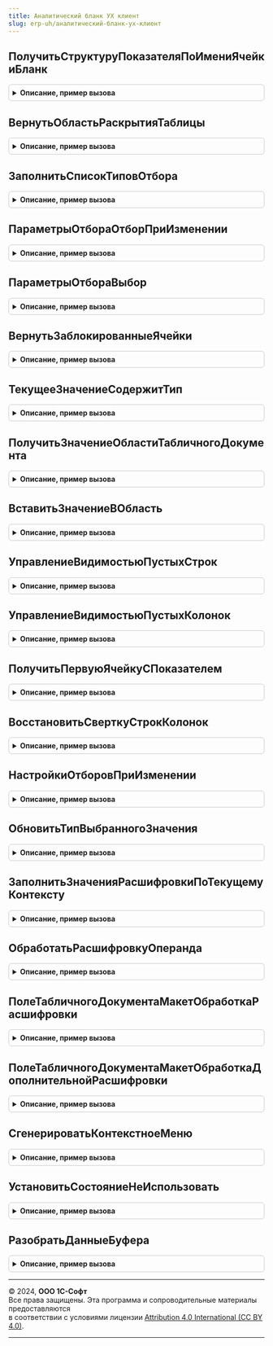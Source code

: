 ```yaml
---
title: Аналитический бланк УХ клиент
slug: erp-uh/аналитический-бланк-ух-клиент
---
```



## ПолучитьСтруктуруПоказателяПоИмениЯчейкиБланк
<details style="margin: 1em 0; padding: 0.5em; border: 1px solid #ccc; border-radius: 6px;">

<summary style="font-weight: bold; cursor: pointer;">Описание, пример вызова</summary>

```bsl

Функция ПолучитьСтруктуруПоказателяПоИмениЯчейкиБланк(ИмяЯчейки) Экспорт
```

Пример вызова
```bsl
Результат = АналитическийБланкУХКлиент.ПолучитьСтруктуруПоказателяПоИмениЯчейкиБланк(ИмяЯчейки) 
```
</details>

## ВернутьОбластьРаскрытияТаблицы
<details style="margin: 1em 0; padding: 0.5em; border: 1px solid #ccc; border-radius: 6px;">

<summary style="font-weight: bold; cursor: pointer;">Описание, пример вызова</summary>

```bsl

Функция ВернутьОбластьРаскрытияТаблицы(ПолеТабличногоДокументаМакет,ОбъектАналитческогоБланка,ОбластьИмя) Экспорт
```

Пример вызова
```bsl
Результат = АналитическийБланкУХКлиент.ВернутьОбластьРаскрытияТаблицы(ПолеТабличногоДокументаМакет, ОбъектАналитческогоБланка, ОбластьИмя)  
```
</details>

## ЗаполнитьСписокТиповОтбора
<details style="margin: 1em 0; padding: 0.5em; border: 1px solid #ccc; border-radius: 6px;">

<summary style="font-weight: bold; cursor: pointer;">Описание, пример вызова</summary>

```bsl

Процедура ЗаполнитьСписокТиповОтбора(СписокВыбораЗначение,СписокВыбораПредставление,ТекущиеДанные,ПериодЗаблокирован,Иерархический,ФиксированныйОтбор = Ложь) Экспорт
```

Пример вызова
```bsl
АналитическийБланкУХКлиент.ЗаполнитьСписокТиповОтбора(СписокВыбораЗначение, СписокВыбораПредставление, ТекущиеДанные, ПериодЗаблокирован, Иерархический, ФиксированныйОтбор);
```
</details>

## ПараметрыОтбораОтборПриИзменении
<details style="margin: 1em 0; padding: 0.5em; border: 1px solid #ccc; border-radius: 6px;">

<summary style="font-weight: bold; cursor: pointer;">Описание, пример вызова</summary>

```bsl

Процедура ПараметрыОтбораОтборПриИзменении(Элемент,Элементы) Экспорт
```

Пример вызова
```bsl
АналитическийБланкУХКлиент.ПараметрыОтбораОтборПриИзменении(Элемент, Элементы) 
```
</details>

## ПараметрыОтбораВыбор
<details style="margin: 1em 0; padding: 0.5em; border: 1px solid #ccc; border-radius: 6px;">

<summary style="font-weight: bold; cursor: pointer;">Описание, пример вызова</summary>

```bsl

Процедура ПараметрыОтбораВыбор(Элементы,Элемент,СтандартнаяОбработка) Экспорт
```

Пример вызова
```bsl
АналитическийБланкУХКлиент.ПараметрыОтбораВыбор(Элементы, Элемент, СтандартнаяОбработка) 
```
</details>

## ВернутьЗаблокированныеЯчейки
<details style="margin: 1em 0; padding: 0.5em; border: 1px solid #ccc; border-radius: 6px;">

<summary style="font-weight: bold; cursor: pointer;">Описание, пример вызова</summary>

```bsl

Функция ВернутьЗаблокированныеЯчейки(ВидОтчета,тОбъектАБ,СтруктураРасшифровки) Экспорт
```

Пример вызова
```bsl
Результат = АналитическийБланкУХКлиент.ВернутьЗаблокированныеЯчейки(ВидОтчета, тОбъектАБ, СтруктураРасшифровки) 
```
</details>

## ТекущееЗначениеСодержитТип
<details style="margin: 1em 0; padding: 0.5em; border: 1px solid #ccc; border-radius: 6px;">

<summary style="font-weight: bold; cursor: pointer;">Описание, пример вызова</summary>

```bsl

Функция ТекущееЗначениеСодержитТип(ТекущийОтбор,ТипЗначенияСтрока) Экспорт
```

Пример вызова
```bsl
Результат = АналитическийБланкУХКлиент.ТекущееЗначениеСодержитТип(ТекущийОтбор, ТипЗначенияСтрока));
```
</details>

## ПолучитьЗначениеОбластиТабличногоДокумента
<details style="margin: 1em 0; padding: 0.5em; border: 1px solid #ccc; border-radius: 6px;">

<summary style="font-weight: bold; cursor: pointer;">Описание, пример вызова</summary>

```bsl

Функция ПолучитьЗначениеОбластиТабличногоДокумента(ОбластьТабличногоДокумента) Экспорт
```

Пример вызова
```bsl
Результат = АналитическийБланкУХКлиент.ПолучитьЗначениеОбластиТабличногоДокумента(ОбластьТабличногоДокумента) 
```
</details>

## ВставитьЗначениеВОбласть
<details style="margin: 1em 0; padding: 0.5em; border: 1px solid #ccc; border-radius: 6px;">

<summary style="font-weight: bold; cursor: pointer;">Описание, пример вызова</summary>

```bsl

Процедура ВставитьЗначениеВОбласть(СтруктураРасшифровки,ТекущееЗначениеПоказателяЧисло,ЗначениеОбласти,ЛогИзмененныхПоказателей,ОписаниеИзменений) Экспорт
```

Пример вызова
```bsl
АналитическийБланкУХКлиент.ВставитьЗначениеВОбласть(СтруктураРасшифровки, ТекущееЗначениеПоказателяЧисло, ЗначениеОбласти, ЛогИзмененныхПоказателей, ОписаниеИзменений) 
```
</details>

## УправлениеВидимостьюПустыхСтрок
<details style="margin: 1em 0; padding: 0.5em; border: 1px solid #ccc; border-radius: 6px;">

<summary style="font-weight: bold; cursor: pointer;">Описание, пример вызова</summary>

```bsl

// Скрывает в макете строки, содержащие области со значеними,
// если такие области не содержат значений в пределах строки.
//
Процедура УправлениеВидимостьюПустыхСтрок(ЭтаФорма) Экспорт
```

Пример вызова
```bsl
АналитическийБланкУХКлиент.УправлениеВидимостьюПустыхСтрок(ЭтаФорма) 
```
</details>

## УправлениеВидимостьюПустыхКолонок
<details style="margin: 1em 0; padding: 0.5em; border: 1px solid #ccc; border-radius: 6px;">

<summary style="font-weight: bold; cursor: pointer;">Описание, пример вызова</summary>

```bsl

// Скрывает в макете колонки, содержащие области со значеними,
// если такие области не содержат значений в пределах колонки.
//
Процедура УправлениеВидимостьюПустыхКолонок(ЭтаФорма) Экспорт
```

Пример вызова
```bsl
АналитическийБланкУХКлиент.УправлениеВидимостьюПустыхКолонок(ЭтаФорма) 
```
</details>

## ПолучитьПервуюЯчейкуСПоказателем
<details style="margin: 1em 0; padding: 0.5em; border: 1px solid #ccc; border-radius: 6px;">

<summary style="font-weight: bold; cursor: pointer;">Описание, пример вызова</summary>

```bsl

Процедура ПолучитьПервуюЯчейкуСПоказателем(Макет,ИндексПервойСтроки,ИндексПервойКолонки) Экспорт
```

Пример вызова
```bsl
АналитическийБланкУХКлиент.ПолучитьПервуюЯчейкуСПоказателем(Макет, ИндексПервойСтроки, ИндексПервойКолонки));
```
</details>

## ВосстановитьСверткуСтрокКолонок
<details style="margin: 1em 0; padding: 0.5em; border: 1px solid #ccc; border-radius: 6px;">

<summary style="font-weight: bold; cursor: pointer;">Описание, пример вызова</summary>

```bsl

Процедура ВосстановитьСверткуСтрокКолонок(ЭтаФорма) Экспорт
```

Пример вызова
```bsl
АналитическийБланкУХКлиент.ВосстановитьСверткуСтрокКолонок(ЭтаФорма) 
```
</details>

## НастройкиОтборовПриИзменении
<details style="margin: 1em 0; padding: 0.5em; border: 1px solid #ccc; border-radius: 6px;">

<summary style="font-weight: bold; cursor: pointer;">Описание, пример вызова</summary>

```bsl

Процедура НастройкиОтборовПриИзменении(ЭтаФорма,ВидСравненияКэш,Элемент) Экспорт
```

Пример вызова
```bsl
АналитическийБланкУХКлиент.НастройкиОтборовПриИзменении(ЭтаФорма, ВидСравненияКэш, Элемент) 
```
</details>

## ОбновитьТипВыбранногоЗначения
<details style="margin: 1em 0; padding: 0.5em; border: 1px solid #ccc; border-radius: 6px;">

<summary style="font-weight: bold; cursor: pointer;">Описание, пример вызова</summary>

```bsl

Процедура ОбновитьТипВыбранногоЗначения(ЭтаФорма,Элемент, ОчищатьЗначениеОтбора = Ложь) Экспорт
```

Пример вызова
```bsl
АналитическийБланкУХКлиент.ОбновитьТипВыбранногоЗначения(ЭтаФорма, Элемент, ОчищатьЗначениеОтбора);
```
</details>

## ЗаполнитьЗначенияРасшифровкиПоТекущемуКонтексту
<details style="margin: 1em 0; padding: 0.5em; border: 1px solid #ccc; border-radius: 6px;">

<summary style="font-weight: bold; cursor: pointer;">Описание, пример вызова</summary>

```bsl

Процедура ЗаполнитьЗначенияРасшифровкиПоТекущемуКонтексту(ЭтаФорма,Область,СтруктураРасшифровки) Экспорт
```

Пример вызова
```bsl
АналитическийБланкУХКлиент.ЗаполнитьЗначенияРасшифровкиПоТекущемуКонтексту(ЭтаФорма, Область, СтруктураРасшифровки) 
```
</details>

## ОбработатьРасшифровкуОперанда
<details style="margin: 1em 0; padding: 0.5em; border: 1px solid #ccc; border-radius: 6px;">

<summary style="font-weight: bold; cursor: pointer;">Описание, пример вызова</summary>

```bsl

Процедура ОбработатьРасшифровкуОперанда(ЭтаФорма,ТекущаяОбластьРасшифровка,СтруктураПараметровДляВызоваРасшифровки) Экспорт
```

Пример вызова
```bsl
АналитическийБланкУХКлиент.ОбработатьРасшифровкуОперанда(ЭтаФорма, ТекущаяОбластьРасшифровка, СтруктураПараметровДляВызоваРасшифровки) 
```
</details>

## ПолеТабличногоДокументаМакетОбработкаРасшифровки
<details style="margin: 1em 0; padding: 0.5em; border: 1px solid #ccc; border-radius: 6px;">

<summary style="font-weight: bold; cursor: pointer;">Описание, пример вызова</summary>

```bsl

Процедура ПолеТабличногоДокументаМакетОбработкаРасшифровки(ЭтаФорма,Элемент, Расшифровка, СтандартнаяОбработка, ДополнительныеПараметры) Экспорт
```

Пример вызова
```bsl
АналитическийБланкУХКлиент.ПолеТабличногоДокументаМакетОбработкаРасшифровки(ЭтаФорма, Элемент, Расшифровка, СтандартнаяОбработка, ДополнительныеПараметры)
```
</details>

## ПолеТабличногоДокументаМакетОбработкаДополнительнойРасшифровки
<details style="margin: 1em 0; padding: 0.5em; border: 1px solid #ccc; border-radius: 6px;">

<summary style="font-weight: bold; cursor: pointer;">Описание, пример вызова</summary>

```bsl

Процедура ПолеТабличногоДокументаМакетОбработкаДополнительнойРасшифровки(ЭтаФорма,Элемент, Расшифровка, СтандартнаяОбработка, ДополнительныеПараметры) Экспорт
```

Пример вызова
```bsl
АналитическийБланкУХКлиент.ПолеТабличногоДокументаМакетОбработкаДополнительнойРасшифровки(ЭтаФорма, Элемент, Расшифровка, СтандартнаяОбработка, ДополнительныеПараметры) 
```
</details>

## СгенерироватьКонтекстноеМеню
<details style="margin: 1em 0; padding: 0.5em; border: 1px solid #ccc; border-radius: 6px;">

<summary style="font-weight: bold; cursor: pointer;">Описание, пример вызова</summary>

```bsl

Процедура СгенерироватьКонтекстноеМеню(ЭтаФорма,Элемент,Режим = Неопределено) Экспорт
```

Пример вызова
```bsl
АналитическийБланкУХКлиент.СгенерироватьКонтекстноеМеню(ЭтаФорма, Элемент, Режим);
```
</details>

## УстановитьСостояниеНеИспользовать
<details style="margin: 1em 0; padding: 0.5em; border: 1px solid #ccc; border-radius: 6px;">

<summary style="font-weight: bold; cursor: pointer;">Описание, пример вызова</summary>

```bsl


Процедура УстановитьСостояниеНеИспользовать(ЭтаФорма,ТекстСообщения) Экспорт
```

Пример вызова
```bsl
АналитическийБланкУХКлиент.УстановитьСостояниеНеИспользовать(ЭтаФорма, ТекстСообщения) 
```
</details>

## РазобратьДанныеБуфера
<details style="margin: 1em 0; padding: 0.5em; border: 1px solid #ccc; border-radius: 6px;">

<summary style="font-weight: bold; cursor: pointer;">Описание, пример вызова</summary>

```bsl

Процедура РазобратьДанныеБуфера(ДанныеБуфера,МассивСтрок,МассивЗначений) Экспорт
```

Пример вызова
```bsl
АналитическийБланкУХКлиент.РазобратьДанныеБуфера(ДанныеБуфера, МассивСтрок, МассивЗначений) 
```
</details>

---

© 2024, **ООО 1С-Софт**  
Все права защищены. Эта программа и сопроводительные материалы предоставляются  
в соответствии с условиями лицензии [Attribution 4.0 International (CC BY 4.0)](https://creativecommons.org/licenses/by/4.0/legalcode).

---
